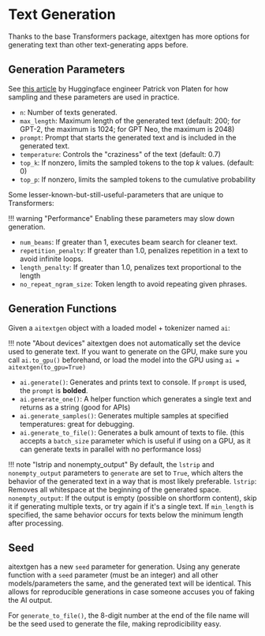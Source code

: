 # Text Generation

Thanks to the base Transformers package, aitextgen has more options for generating text than other text-generating apps before.

## Generation Parameters

See [this article](https://huggingface.co/blog/how-to-generate) by Huggingface engineer Patrick von Platen for how sampling and these parameters are used in practice.

- `n`: Number of texts generated.
- `max_length`: Maximum length of the generated text (default: 200; for GPT-2, the maximum is 1024; for GPT Neo, the maximum is 2048)
- `prompt`: Prompt that starts the generated text and is included in the generated text.
- `temperature`: Controls the "craziness" of the text (default: 0.7)
- `top_k`: If nonzero, limits the sampled tokens to the top _k_ values. (default: 0)
- `top_p`: If nonzero, limits the sampled tokens to the cumulative probability

Some lesser-known-but-still-useful-parameters that are unique to Transformers:

<!--prettier-ignore-->
!!! warning "Performance"
    Enabling these parameters may slow down generation.

- `num_beams`: If greater than 1, executes beam search for cleaner text.
- `repetition_penalty`: If greater than 1.0, penalizes repetition in a text to avoid infinite loops.
- `length_penalty`: If greater than 1.0, penalizes text proportional to the length
- `no_repeat_ngram_size`: Token length to avoid repeating given phrases.

## Generation Functions

Given a `aitextgen` object with a loaded model + tokenizer named `ai`:

<!--prettier-ignore-->
!!! note "About devices"
    aitextgen does not automatically set the device used to generate text. If you
    want to generate on the GPU, make sure you call `ai.to_gpu()` beforehand, or
    load the model into the GPU using `ai = aitextgen(to_gpu=True)`

- `ai.generate()`: Generates and prints text to console. If `prompt` is used, the `prompt` is **bolded**.
- `ai.generate_one()`: A helper function which generates a single text and returns as a string (good for APIs)
- `ai.generate_samples()`: Generates multiple samples at specified temperatures: great for debugging.
- `ai.generate_to_file()`: Generates a bulk amount of texts to file. (this accepts a `batch_size` parameter which is useful if using on a GPU, as it can generate texts in parallel with no performance loss)

<!-- prettier-ignore -->
!!! note "lstrip and nonempty_output"
    By default, the `lstrip` and `nonempty_output` parameters to `generate` are set to `True`, which alters the behavior of the generated text in a way that is most likely preferable.  `lstrip`: Removes all whitespace at the beginning of the generated space. `nonempty_output`: If the output is empty (possible on shortform content), skip it if generating multiple texts, or try again if it's a single text. If `min_length` is specified, the same behavior occurs for texts below the minimum length after processing.

## Seed

aitextgen has a new `seed` parameter for generation. Using any generate function with a `seed` parameter (must be an integer) and all other models/parameters the same, and the generated text will be identical. This allows for reproducible generations in case someone accuses you of faking the AI output.

For `generate_to_file()`, the 8-digit number at the end of the file name will be the seed used to generate the file, making reprodicibility easy.
